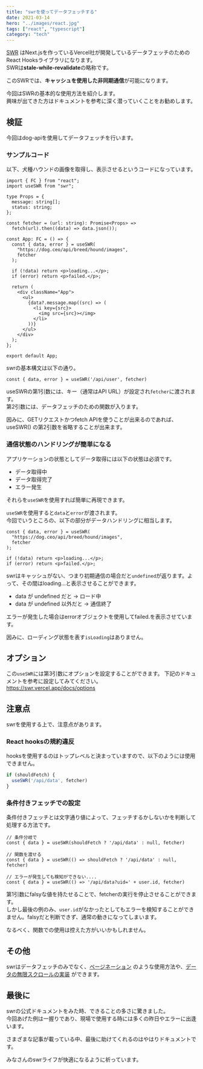 ```yaml
---
title: "swrを使ってデータフェッチする"
date: 2021-03-14
hero: "../images/react.jpg"
tags: ["react", "typescript"]
category: "tech"
---
```


[SWR](https://swr.vercel.app/)
はNext.jsを作っているVercel社が開発しているデータフェッチのためのReact Hooksライブラリになります。  
SWRは**stale-while-revalidate**の略称です。

このSWRでは、**キャッシュを使用した非同期通信**が可能になります。

今回はSWRの基本的な使用方法を紹介します。  
興味が出てきた方はドキュメントを参考に深く潜っていくことをお勧めします。

## 検証
今回はdog-apiを使用してデータフェッチを行います。

### サンプルコード
以下、犬種ハウンドの画像を取得し、表示させるというコードになっています。
```tsx
import { FC } from "react";
import useSWR from "swr";

type Props = {
  message: string[];
  status: string;
};

const fetcher = (url: string): Promise<Props> =>
  fetch(url).then((data) => data.json());

const App: FC = () => {
  const { data, error } = useSWR(
    "https://dog.ceo/api/breed/hound/images",
    fetcher
  );

  if (!data) return <p>loading...</p>;
  if (error) return <p>failed.</p>;

  return (
    <div className="App">
      <ul>
        {data?.message.map((src) => (
          <li key={src}>
            <img src={src}></img>
          </li>
        ))}
      </ul>
    </div>
  );
};

export default App;
```

<adsense></adsense>

swrの基本構文は以下の通り。
```js:title=公式より拝借
const { data, error } = useSWR('/api/user', fetcher)
```
useSWRの第1引数には、キー（通常はAPI URL）が設定され`fetcher`に渡されます。  
第2引数には、データフェッチのための関数が入ります。

因みに、GETリクエストかつfetch APIを使うことが出来るのであれば、useSWR() の第2引数を省略することが出来ます。

### 通信状態のハンドリングが簡単になる
アプリケーションの状態としてデータ取得には以下の状態は必須です。
- データ取得中
- データ取得完了
- エラー発生

それらを`useSWR`を使用すれば簡単に再現できます。

`useSWR`を使用すると`data`と`error`が渡されます。  
今回でいうところの、以下の部分がデータハンドリングに相当します。
```tsx
const { data, error } = useSWR(
  "https://dog.ceo/api/breed/hound/images",
  fetcher
);

if (!data) return <p>loading...</p>;
if (error) return <p>failed.</p>;
```

swrはキャッシュがない、つまり初期通信の場合だと`undefined`が返ります。よって、その間はloading...と表示させることができます。
- data が undefined だと -> ロード中
- data が undefined 以外だと -> 通信終了

エラーが発生した場合はerrorオブジェクトを使用してfailed.を表示させています。

因みに、ローディング状態を表す`isLoading`はありません。

## オプション
この`useSWR`には第3引数にオプションを設定することができます。
下記のドキュメントを参考に設定してみてください。  
https://swr.vercel.app/docs/options

## 注意点
swrを使用する上で、注意点があります。

### React hooksの規約違反
hooksを使用するのはトップレベルと決まっていますので、以下のようには使用できません。
```js
if (shouldFetch) {
  useSWR('/api/data', fetcher)
}
```

### 条件付きフェッチでの設定
条件付きフェッチとは文字通り値によって、フェッチするかしないかを判断して処理する方法です。
```js:title=公式より拝借
// 条件分岐で
const { data } = useSWR(shouldFetch ? '/api/data' : null, fetcher)

// 関数を渡せる
const { data } = useSWR(() => shouldFetch ? '/api/data' : null, fetcher)

// エラーが発生しても検知ができない....
const { data } = useSWR(() => '/api/data?uid=' + user.id, fetcher)
```
第1引数にfalsyな値を持たせることで、fetcherの実行を停止させることができます。  
しかし最後の例のみ、`user.id`がなかったとしてもエラーを検知することができません。falsyだと判断できず、通常の動きになってしまいます。

なるべく、関数での使用は控えた方がいいかもしれません。

## その他
swrはデータフェッチのみでなく、[ページネーション](https://swr.vercel.app/docs/pagination) のような使用方法や、[データの無限スクロールの実装](https://swr.vercel.app/docs/pagination#infinite-loading) ができます。

## 最後に
swrの公式ドキュメントをみた時、できることの多さに驚きました。  
今回あげた例は一握りであり、現場で使用する時には多くの昨日やエラーに出逢います。

さまざまな記事が載っている中、最後に助けてくれるのはやはりドキュメントです。

みなさんのswrライフが快適になるように祈っています。

